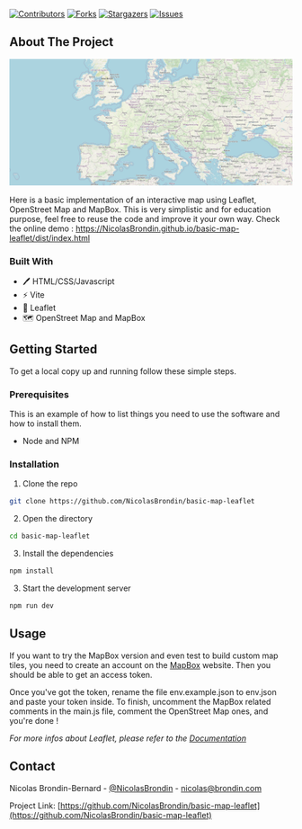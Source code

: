 <!-- PROJECT SHIELDS -->
<!--
*** This template uses markdown "reference style" links for readability.
*** Reference links are enclosed in brackets [ ] instead of parentheses ( ).
*** See the bottom of this document for the declaration of the reference variables
*** for contributors-url, forks-url, etc. This is an optional, concise syntax you may use.
*** https://www.markdownguide.org/basic-syntax/#reference-style-links
-->

[![Contributors][contributors-shield]][contributors-url] [![Forks][forks-shield]][forks-url] [![Stargazers][stars-shield]][stars-url] [![Issues][issues-shield]][issues-url]

<!-- ABOUT THE PROJECT -->
## About The Project

[![Product Name Screen Shot][product-screenshot]](https://NicolasBrondin.github.io/basic-map-leaflet/dist/index.html)

Here is a basic implementation of an interactive map using Leaflet, OpenStreet Map and MapBox. This is very simplistic and for education purpose, feel free to reuse the code and improve it your own way. Check the online demo : https://NicolasBrondin.github.io/basic-map-leaflet/dist/index.html

### Built With

* 🖊️ HTML/CSS/Javascript
* ⚡ Vite
* 🍃 Leaflet
* 🗺 OpenStreet Map and MapBox

<!-- GETTING STARTED -->
## Getting Started

To get a local copy up and running follow these simple steps.

### Prerequisites

This is an example of how to list things you need to use the software and how to install them.
* Node and NPM

### Installation
 
1. Clone the repo
```sh
git clone https://github.com/NicolasBrondin/basic-map-leaflet
```
2. Open the directory
```sh
cd basic-map-leaflet
```
3. Install the dependencies
```sh
npm install
```
3. Start the development server
```sh
npm run dev
```

<!-- USAGE EXAMPLES -->
## Usage

If you want to try the MapBox version and even test to build custom map tiles, you need to create an account on the [MapBox](https://account.mapbox.com/) website. Then you should be able to get an access token.

Once you've got the token, rename the file env.example.json to env.json and paste your token inside. To finish, uncomment the MapBox related comments in the main.js file, comment the OpenStreet Map ones, and you're done !

_For more infos about Leaflet, please refer to the [Documentation](https://leafletjs.com/)_


<!-- CONTACT -->
## Contact

Nicolas Brondin-Bernard - [@NicolasBrondin](https://twitter.com/NicolasBrondin) - nicolas@brondin.com

Project Link: [https://github.com/NicolasBrondin/basic-map-leaflet](https://github.com/NicolasBrondin/basic-map-leaflet)


<!-- MARKDOWN LINKS & IMAGES -->
<!-- https://www.markdownguide.org/basic-syntax/#reference-style-links -->
[contributors-shield]: https://img.shields.io/github/contributors/NicolasBrondin/basic-map-leaflet.svg?style=flat-square
[contributors-url]: https://github.com/NicolasBrondin/basic-map-leaflet/graphs/contributors
[forks-shield]: https://img.shields.io/github/forks/NicolasBrondin/basic-map-leaflet.svg?style=flat-square
[forks-url]: https://github.com/NicolasBrondin/basic-map-leaflet/network/members
[stars-shield]: https://img.shields.io/github/stars/NicolasBrondin/basic-map-leaflet.svg?style=flat-square
[stars-url]: https://github.com/NicolasBrondin/basic-map-leaflet/stargazers
[issues-shield]: https://img.shields.io/github/issues/NicolasBrondin/basic-map-leaflet.svg?style=flat-square
[issues-url]: https://github.com/NicolasBrondin/basic-map-leaflet/issues
[license-shield]: https://img.shields.io/github/license/NicolasBrondin/basic-map-leaflet.svg?style=flat-square
[license-url]: https://github.com/NicolasBrondin/basic-map-leaflet/blob/master/LICENSE.txt
[linkedin-shield]: https://img.shields.io/badge/-LinkedIn-black.svg?style=flat-square&logo=linkedin&colorB=555
[linkedin-url]: https://linkedin.com/in/othneildrew
[product-screenshot]: docs/cover.jpg
